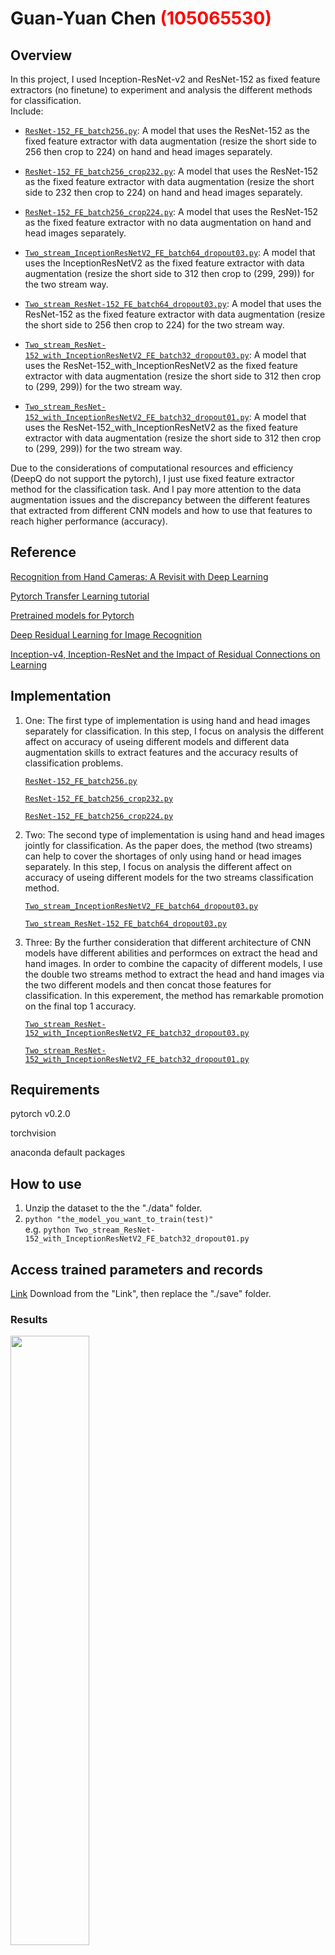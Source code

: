 # Guan-Yuan Chen <span style="color:red">(105065530)</span>

## Overview
In this project, I used Inception-ResNet-v2 and ResNet-152 as fixed feature extractors (no finetune) to experiment and analysis the different methods for classification. <br> 
Include:<p>

- [`ResNet-152_FE_batch256.py`](https://github.com/guan-yuan/homework1/blob/master/ResNet-152_FE_batch256.py): A model that uses the ResNet-152 as the fixed feature extractor with data augmentation (resize the short side to 256 then crop to 224) on hand and head images separately.<p>
	
- [`ResNet-152_FE_batch256_crop232.py`](https://github.com/guan-yuan/homework1/blob/master/ResNet-152_FE_batch256_crop232.py): A model that uses the ResNet-152 as the fixed feature extractor with data augmentation (resize the short side to 232 then crop to 224) on hand and head images separately.<p>
	
- [`ResNet-152_FE_batch256_crop224.py`](https://github.com/guan-yuan/homework1/blob/master/ResNet-152_FE_batch256_crop224.py): A model that uses the ResNet-152 as the fixed feature extractor with no data augmentation on hand and head images separately.<p>

- [`Two_stream_InceptionResNetV2_FE_batch64_dropout03.py`](https://github.com/guan-yuan/homework1/blob/master/Two_stream_InceptionResNetV2_FE_batch64_dropout03.py): A model that uses the InceptionResNetV2 as the fixed feature extractor with data augmentation (resize the short side to 312 then crop to (299, 299)) for the two stream way.<p>
	
- [`Two_stream_ResNet-152_FE_batch64_dropout03.py`](https://github.com/guan-yuan/homework1/blob/master/Two_stream_ResNet-152_FE_batch64_dropout03.py): A model that uses the ResNet-152 as the fixed feature extractor with data augmentation (resize the short side to 256 then crop to 224) for the two stream way.<p>
	
- [`Two_stream_ResNet-152_with_InceptionResNetV2_FE_batch32_dropout03.py`](https://github.com/guan-yuan/homework1/blob/master/Two_stream_ResNet-152_with_InceptionResNetV2_FE_batch32_dropout03.py): A model that uses the ResNet-152_with_InceptionResNetV2 as the fixed feature extractor with data augmentation (resize the short side to 312 then crop to (299, 299)) for the two stream way.<p>
	
- [`Two_stream_ResNet-152_with_InceptionResNetV2_FE_batch32_dropout01.py`](https://github.com/guan-yuan/homework1/blob/master/Two_stream_ResNet-152_with_InceptionResNetV2_FE_batch32_dropout01.py): A model that uses the ResNet-152_with_InceptionResNetV2 as the fixed feature extractor with data augmentation (resize the short side to 312 then crop to (299, 299)) for the two stream way.<p>
	
Due to the considerations of computational resources and efficiency (DeepQ do not support the pytorch), I just use fixed feature extractor method for the classification task. And I pay more attention to the data augmentation issues and the  discrepancy between the different features that extracted from different CNN models and how to use that features to reach higher performance (accuracy).

## Reference
[Recognition from Hand Cameras: A Revisit with Deep Learning](https://drive.google.com/file/d/0BwCy2boZhfdBM0ZDTV9lZW1rZzg/view) <p>
[Pytorch Transfer Learning tutorial](http://pytorch.org/tutorials/beginner/transfer_learning_tutorial.html) <p> 
[Pretrained models for Pytorch](https://github.com/Cadene/pretrained-models.pytorch/blob/master/README.md) <p>
[Deep Residual Learning for Image Recognition](https://arxiv.org/abs/1512.03385) <p>
[Inception-v4, Inception-ResNet and the Impact of Residual Connections on Learning](https://arxiv.org/abs/1602.07261) <p>


## Implementation
1. One: The first type of implementation is using hand and head images separately for classification. In this step, I focus on analysis the different affect on accuracy of useing different models and different data augmentation skills to extract features and the accuracy results of classification problems.<p>
[`ResNet-152_FE_batch256.py`](https://github.com/guan-yuan/homework1/blob/master/ResNet-152_FE_batch256.py)<p>
[`ResNet-152_FE_batch256_crop232.py`](https://github.com/guan-yuan/homework1/blob/master/ResNet-152_FE_batch256_crop232.py)<p>
[`ResNet-152_FE_batch256_crop224.py`](https://github.com/guan-yuan/homework1/blob/master/ResNet-152_FE_batch256_crop224.py)<p>



2. Two: The second type of implementation is using hand and head images jointly for classification. As the paper does, the method (two streams) can help to cover the shortages of only using hand or head images separately. In this step, I focus on analysis the different affect on accuracy of useing different models for the two streams classification method.<p>
[`Two_stream_InceptionResNetV2_FE_batch64_dropout03.py`](https://github.com/guan-yuan/homework1/blob/master/Two_stream_InceptionResNetV2_FE_batch64_dropout03.py)<p>
[`Two_stream_ResNet-152_FE_batch64_dropout03.py`](https://github.com/guan-yuan/homework1/blob/master/Two_stream_ResNet-152_FE_batch64_dropout03.py)<p>


3. Three: By the further consideration that different architecture of CNN models have different abilities and performces on extract the head and hand images. In order to combine the capacity of different models, I use the double two streams method to extract the head and hand images via the two different models and then concat those features for classification. In this experement, the method has remarkable promotion on the final top 1 accuracy.<p>
[`Two_stream_ResNet-152_with_InceptionResNetV2_FE_batch32_dropout03.py`](https://github.com/guan-yuan/homework1/blob/master/Two_stream_ResNet-152_with_InceptionResNetV2_FE_batch32_dropout03.py)<p>
[`Two_stream_ResNet-152_with_InceptionResNetV2_FE_batch32_dropout01.py`](https://github.com/guan-yuan/homework1/blob/master/Two_stream_ResNet-152_with_InceptionResNetV2_FE_batch32_dropout01.py)<p>


## Requirements
pytorch v0.2.0<p>
torchvision<p>
anaconda default packages<p>

## How to use
1. Unzip the dataset to the the "./data" folder.
2. ```python "the_model_you_want_to_train(test)"```<br>
e.g. ```python Two_stream_ResNet-152_with_InceptionResNetV2_FE_batch32_dropout01.py```

## Access trained parameters and records
[Link](https://drive.google.com/drive/folders/0B4-rB9HD2WbEQUQ3SHpoWlhOMEE)
Download from the "Link", then replace the "./save" folder.

### Results
<div align=left>
<img src="https://github.com/guan-yuan/homework1/blob/master/output/diff_DA_training.png" width = "50%" alt=""/>
</div>

<div align=left>
<img src="https://github.com/guan-yuan/homework1/blob/master/output/diff_DA_testing.png" width = "50%" alt=""/>
</div>

<div align=left>
<img src="https://github.com/guan-yuan/homework1/blob/master/output/one_stream_training.png" width = "50%" alt=""/>
</div>

<div align=left>
<img src="https://github.com/guan-yuan/homework1/blob/master/output/one_stream_testing.png" width = "50%" alt=""/>
</div>


<div align=left>
<img src="https://github.com/guan-yuan/homework1/blob/master/output/two_stream_training.png" width = "50%" alt=""/>
</div>

<div align=left>
<img src="https://github.com/guan-yuan/homework1/blob/master/output/two_stream_testing.png" width = "50%" alt=""/>
</div>


